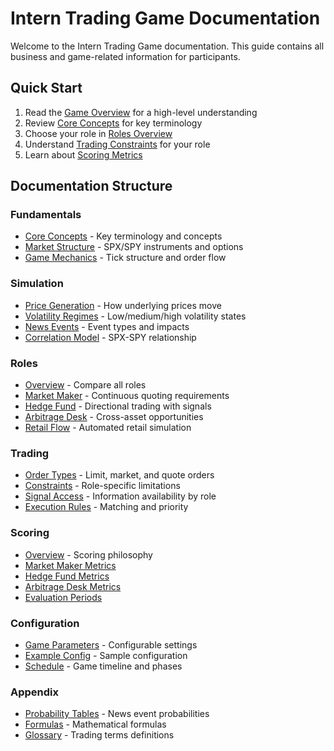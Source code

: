 # Intern Trading Game Documentation

Welcome to the Intern Trading Game documentation. This guide contains all business and game-related information for participants.

## Quick Start

1. Read the [Game Overview](overview.md) for a high-level understanding
2. Review [Core Concepts](fundamentals/core-concepts.md) for key terminology
3. Choose your role in [Roles Overview](roles/overview.md)
4. Understand [Trading Constraints](trading/constraints.md) for your role
5. Learn about [Scoring Metrics](scoring/overview.md)

## Documentation Structure

### Fundamentals
- [Core Concepts](fundamentals/core-concepts.md) - Key terminology and concepts
- [Market Structure](fundamentals/market-structure.md) - SPX/SPY instruments and options
- [Game Mechanics](fundamentals/game-mechanics.md) - Tick structure and order flow

### Simulation
- [Price Generation](simulation/price-generation.md) - How underlying prices move
- [Volatility Regimes](simulation/volatility-regimes.md) - Low/medium/high volatility states
- [News Events](simulation/news-events.md) - Event types and impacts
- [Correlation Model](simulation/correlation-model.md) - SPX-SPY relationship

### Roles
- [Overview](roles/overview.md) - Compare all roles
- [Market Maker](roles/market-maker.md) - Continuous quoting requirements
- [Hedge Fund](roles/hedge-fund.md) - Directional trading with signals
- [Arbitrage Desk](roles/arbitrage-desk.md) - Cross-asset opportunities
- [Retail Flow](roles/retail.md) - Automated retail simulation

### Trading
- [Order Types](trading/order-types.md) - Limit, market, and quote orders
- [Constraints](trading/constraints.md) - Role-specific limitations
- [Signal Access](trading/signals-access.md) - Information availability by role
- [Execution Rules](trading/execution-rules.md) - Matching and priority

### Scoring
- [Overview](scoring/overview.md) - Scoring philosophy
- [Market Maker Metrics](scoring/metrics/market-maker.md)
- [Hedge Fund Metrics](scoring/metrics/hedge-fund.md)
- [Arbitrage Desk Metrics](scoring/metrics/arbitrage-desk.md)
- [Evaluation Periods](scoring/evaluation-periods.md)

### Configuration
- [Game Parameters](configuration/game-parameters.md) - Configurable settings
- [Example Config](configuration/example-config.yaml) - Sample configuration
- [Schedule](configuration/schedule.md) - Game timeline and phases

### Appendix
- [Probability Tables](appendix/probability-tables.md) - News event probabilities
- [Formulas](appendix/formulas.md) - Mathematical formulas
- [Glossary](appendix/glossary.md) - Trading terms definitions